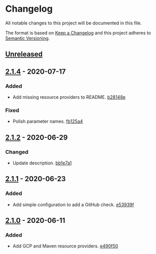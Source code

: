 # Changelog

All notable changes to this project will be documented in this file.

The format is based on [Keep a Changelog](http://keepachangelog.com/)
and this project adheres to [Semantic Versioning](http://semver.org/).

## [Unreleased](https://github.com/atomist-skills/container-run-skill/compare/2.1.4...HEAD)

## [2.1.4](https://github.com/atomist-skills/container-run-skill/compare/2.1.2...2.1.4) - 2020-07-17

### Added

-   Add missing resource providers to README. [b28148e](https://github.com/atomist-skills/container-run-skill/commit/b28148eef5af429e16e248a260a6c569f4fca19e)

### Fixed

-   Polish parameter names. [fb125a4](https://github.com/atomist-skills/container-run-skill/commit/fb125a4538b9937099993ee37ba033a93ed55447)

## [2.1.2](https://github.com/atomist-skills/container-run-skill/compare/2.1.1...2.1.2) - 2020-06-29

### Changed

-   Update description. [bb1e7a1](https://github.com/atomist-skills/container-run-skill/commit/bb1e7a1b51a74f7b91511fda4be8f59d9c034340)

## [2.1.1](https://github.com/atomist-skills/container-run-skill/compare/2.1.0...2.1.1) - 2020-06-23

### Added

-   Add simple configuration to add a GitHub check. [e53939f](https://github.com/atomist-skills/container-run-skill/commit/e53939fbc5b935b4f2a12cdbc2e143c0520cafe5)

## [2.1.0](https://github.com/atomist-skills/container-run-skill/tree/2.1.0) - 2020-06-11

### Added

-   Add GCP and Maven resource providers. [e490f50](https://github.com/atomist-skills/container-run-skill/commit/e490f50c9aaa2004071bd691ec11e563c6c39674)
